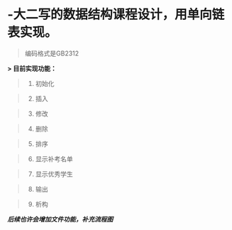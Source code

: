 # -大二写的数据结构课程设计，用单向链表实现。

> 编码格式是GB2312    

**> 目前实现功能：**

> 1. 初始化

> 2. 插入

> 3. 修改

> 4. 删除

> 5. 排序

> 6. 显示补考名单

> 7. 显示优秀学生

> 8. 输出

> 9. 析构

***后续也许会增加文件功能，补充流程图***
